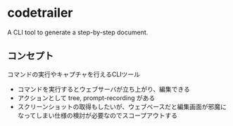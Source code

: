 # codetrailer
A CLI tool to generate a step-by-step document.

## コンセプト
コマンドの実行やキャプチャを行えるCLIツール

- コマンドを実行するとウェブサーバが立ち上がり、編集できる
- アクションとして tree, prompt-recording がある
- スクリーンショットの取得もしたいが、ウェブベースだと編集画面が邪魔になってしまい仕様の検討が必要なのでスコープアウトする
